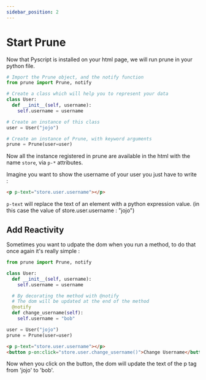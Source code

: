 ```yaml
---
sidebar_position: 2
---
```


# Start Prune

Now that Pyscript is installed on your html page, we will run prune in your python file.

```python
# Import the Prune object, and the notify function
from prune import Prune, notify

# Create a class which will help you to represent your data
class User:
  def __init__(self, username):
    self.username = username

# Create an instance of this class
user = User("jojo")

# Create an instance of Prune, with keyword arguments
prune = Prune(user=user)
```

Now all the instance registered in prune are available in the html with the name `store`, via `p-*` attributes.

Imagine you want to show the username of your user you just have to write :

```html
<p p-text="store.user.username"></p>
```

`p-text` will replace the text of an element with a python expression value. (in this case the value of store.user.username : "jojo")

## Add Reactivity

Sometimes you want to udpate the dom when you run a method, to do that once again it's really simple :

```python
from prune import Prune, notify

class User:
  def __init__(self, username):
    self.username = username

  # By decorating the method with @notify
  # The dom will be updated at the end of the method
  @notify
  def change_username(self):
    self.username = "bob"

user = User("jojo")
prune = Prune(user=user)
```

```html
<p p-text="store.user.username"></p>
<button p-on:click="store.user.change_username()">Change Username</button>
```

Now when you click on the button, the dom will update the text of the p tag from 'jojo' to 'bob'.



